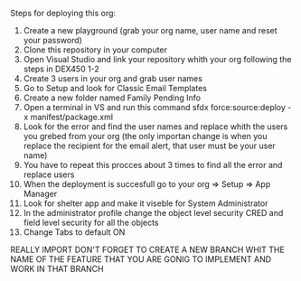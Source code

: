 Steps for deploying this org:

  1. Create a new playground (grab your org name, user name and reset your password)
  2. Clone this repository in your computer
  3. Open Visual Studio and link your repository whith your org following the steps in DEX450 1-2
  4. Create 3 users in your org and grab user names
  5. Go to Setup and look for Classic Email Templates
  6. Create a new folder named Family Pending Info
  7. Open a terminal in VS and run this command sfdx force:source:deploy -x manifest/package.xml
  8. Look for the error and find the user names and replace whith the users you grebed from your org (the only importan change is when you replace the recipient for the email alert, that user must be your user name)
  9. You have to repeat this procces about 3 times to find all the error and replace users
  10. When the deployment is succesfull go to your org => Setup => App Manager 
  11. Look for shelter app and make it viseble for System Administrator
  12. In the administrator profile change the object level security CRED and field level security for all the objects
  13. Change Tabs to default ON

REALLY IMPORT DON'T FORGET TO CREATE A NEW BRANCH WHIT THE NAME OF THE FEATURE THAT YOU ARE GONIG TO IMPLEMENT AND WORK IN THAT BRANCH

  
